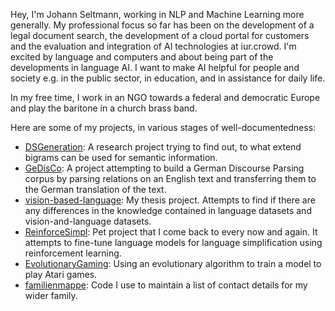 Hey, I'm Johann Seltmann, working in NLP and Machine Learning more generally.
My professional focus so far has been on the development of a legal document search, the development of a cloud portal for customers and the evaluation and integration of AI technologies at iur.crowd.
I'm excited by language and computers and about being part of the developments in language AI. I want to make AI helpful for people and society e.g. in the public sector, in education, and in assistance for daily life.

In my free time, I work in an NGO towards a federal and democratic Europe and play the baritone in a church brass band.

Here are some of my projects, in various stages of well-documentedness:
- [DSGeneration](https://github.com/jseltmann/DSGeneration): A research project trying to find out, to what extend bigrams can be used for semantic information.
- [GeDisCo](https://github.com/jseltmann/GeDisCo): A project attempting to build a German Discourse Parsing corpus by parsing relations on an English text and transferring them to the German translation of the text.
- [vision-based-language](https://github.com/jseltmann/vision-based-language): My thesis project. Attempts to find if there are any differences in the knowledge contained in language datasets and vision-and-language datasets.
- [ReinforceSimpl](https://github.com/jseltmann/ReinforceSimpl): Pet project that I come back to every now and again. It attempts to fine-tune language models for language simplification using reinforcement learning.
- [EvolutionaryGaming](https://github.com/jseltmann/EvolutionaryGaming): Using an evolutionary algorithm to train a model to play Atari games.
- [familienmappe](https://github.com/jseltmann/familienmappe): Code I use to maintain a list of contact details for my wider family.

<!---
jseltmann/jseltmann is a ✨ special ✨ repository because its `README.md` (this file) appears on your GitHub profile.
You can click the Preview link to take a look at your changes.
--->
